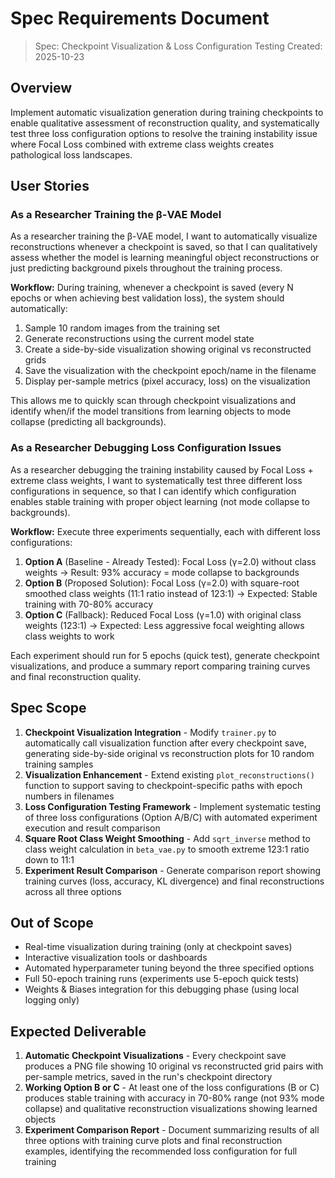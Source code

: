 # Spec Requirements Document

> Spec: Checkpoint Visualization & Loss Configuration Testing
> Created: 2025-10-23

## Overview

Implement automatic visualization generation during training checkpoints to enable qualitative assessment of reconstruction quality, and systematically test three loss configuration options to resolve the training instability issue where Focal Loss combined with extreme class weights creates pathological loss landscapes.

## User Stories

### As a Researcher Training the β-VAE Model

As a researcher training the β-VAE model, I want to automatically visualize reconstructions whenever a checkpoint is saved, so that I can qualitatively assess whether the model is learning meaningful object reconstructions or just predicting background pixels throughout the training process.

**Workflow:** During training, whenever a checkpoint is saved (every N epochs or when achieving best validation loss), the system should automatically:
1. Sample 10 random images from the training set
2. Generate reconstructions using the current model state
3. Create a side-by-side visualization showing original vs reconstructed grids
4. Save the visualization with the checkpoint epoch/name in the filename
5. Display per-sample metrics (pixel accuracy, loss) on the visualization

This allows me to quickly scan through checkpoint visualizations and identify when/if the model transitions from learning objects to mode collapse (predicting all backgrounds).

### As a Researcher Debugging Loss Configuration Issues

As a researcher debugging the training instability caused by Focal Loss + extreme class weights, I want to systematically test three different loss configurations in sequence, so that I can identify which configuration enables stable training with proper object learning (not mode collapse to backgrounds).

**Workflow:** Execute three experiments sequentially, each with different loss configurations:
1. **Option A** (Baseline - Already Tested): Focal Loss (γ=2.0) without class weights → Result: 93% accuracy = mode collapse to backgrounds
2. **Option B** (Proposed Solution): Focal Loss (γ=2.0) with square-root smoothed class weights (11:1 ratio instead of 123:1) → Expected: Stable training with 70-80% accuracy
3. **Option C** (Fallback): Reduced Focal Loss (γ=1.0) with original class weights (123:1) → Expected: Less aggressive focal weighting allows class weights to work

Each experiment should run for 5 epochs (quick test), generate checkpoint visualizations, and produce a summary report comparing training curves and final reconstruction quality.

## Spec Scope

1. **Checkpoint Visualization Integration** - Modify `trainer.py` to automatically call visualization function after every checkpoint save, generating side-by-side original vs reconstruction plots for 10 random training samples
2. **Visualization Enhancement** - Extend existing `plot_reconstructions()` function to support saving to checkpoint-specific paths with epoch numbers in filenames
3. **Loss Configuration Testing Framework** - Implement systematic testing of three loss configurations (Option A/B/C) with automated experiment execution and result comparison
4. **Square Root Class Weight Smoothing** - Add `sqrt_inverse` method to class weight calculation in `beta_vae.py` to smooth extreme 123:1 ratio down to 11:1
5. **Experiment Result Comparison** - Generate comparison report showing training curves (loss, accuracy, KL divergence) and final reconstructions across all three options

## Out of Scope

- Real-time visualization during training (only at checkpoint saves)
- Interactive visualization tools or dashboards
- Automated hyperparameter tuning beyond the three specified options
- Full 50-epoch training runs (experiments use 5-epoch quick tests)
- Weights & Biases integration for this debugging phase (using local logging only)

## Expected Deliverable

1. **Automatic Checkpoint Visualizations** - Every checkpoint save produces a PNG file showing 10 original vs reconstructed grid pairs with per-sample metrics, saved in the run's checkpoint directory
2. **Working Option B or C** - At least one of the loss configurations (B or C) produces stable training with accuracy in 70-80% range (not 93% mode collapse) and qualitative reconstruction visualizations showing learned objects
3. **Experiment Comparison Report** - Document summarizing results of all three options with training curve plots and final reconstruction examples, identifying the recommended loss configuration for full training
